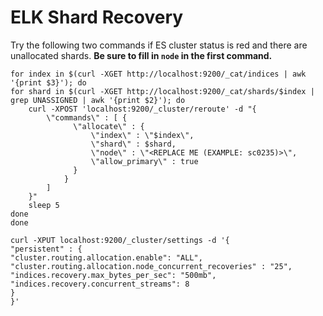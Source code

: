 # ELK Shard Recovery

Try the following two commands if ES cluster status is red and there are
unallocated shards. **Be sure to fill in `node` in the first command.**

```
for index in $(curl -XGET http://localhost:9200/_cat/indices | awk '{print $3}'); do
for shard in $(curl -XGET http://localhost:9200/_cat/shards/$index | grep UNASSIGNED | awk '{print $2}'); do
    curl -XPOST 'localhost:9200/_cluster/reroute' -d "{
        \"commands\" : [ {
              \"allocate\" : {
                  \"index\" : \"$index\",
                  \"shard\" : $shard,
                  \"node\" : \"<REPLACE ME (EXAMPLE: sc0235)>\",
                  \"allow_primary\" : true
              }
            }
        ]
    }"
    sleep 5
done
done
```

```
curl -XPUT localhost:9200/_cluster/settings -d '{
"persistent" : {
"cluster.routing.allocation.enable": "ALL",
"cluster.routing.allocation.node_concurrent_recoveries" : "25",
"indices.recovery.max_bytes_per_sec": "500mb",
"indices.recovery.concurrent_streams": 8
}
}'
```
